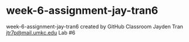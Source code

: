 # week-6-assignment-jay-tran6
week-6-assignment-jay-tran6 created by GitHub Classroom
Jayden Tran
jtr7p@mail.umkc.edu 
Lab #6
